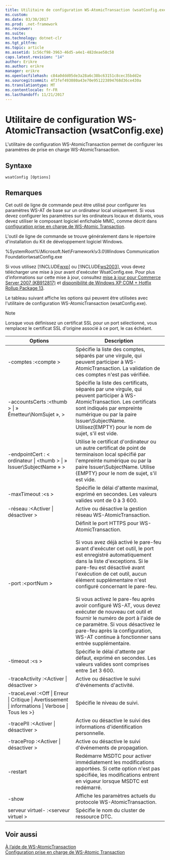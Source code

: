 ```yaml
---
title: Utilitaire de configuration WS-AtomicTransaction (wsatConfig.exe)
ms.custom: 
ms.date: 03/30/2017
ms.prod: .net-framework
ms.reviewer: 
ms.suite: 
ms.technology: dotnet-clr
ms.tgt_pltfrm: 
ms.topic: article
ms.assetid: 1c56cf98-3963-46d5-a4e1-482deae58c58
caps.latest.revision: "14"
author: Erikre
ms.author: erikre
manager: erikre
ms.openlocfilehash: c84a0ddd05de3a28a6c38bc63151c8cec35bdd2e
ms.sourcegitcommit: 4f3fef493080a43e70e951223894768d36ce430a
ms.translationtype: MT
ms.contentlocale: fr-FR
ms.lasthandoff: 11/21/2017
---
```

# <a name="ws-atomictransaction-configuration-utility-wsatconfigexe"></a>Utilitaire de configuration WS-AtomicTransaction (wsatConfig.exe)
L'utilitaire de configuration WS-AtomicTransaction permet de configurer les paramètres de prise en charge WS-AtomicTransaction.  
  
## <a name="syntax"></a>Syntaxe  
  
```  
wsatConfig [Options]  
```  
  
## <a name="remarks"></a>Remarques  
 Cet outil de ligne de commande peut être utilisé pour configurer les paramètres WS-AT de base sur un ordinateur local uniquement. Si vous devez configurer les paramètres sur les ordinateurs locaux et distants, vous devez utiliser le composant logiciel enfichable MMC, comme décrit dans [configuration prise en charge de WS-Atomic Transaction](../../../docs/framework/wcf/feature-details/configuring-ws-atomic-transaction-support.md).  
  
 L'outil de ligne de commande se trouve généralement dans le répertoire d'installation du Kit de développement logiciel Windows.  
  
 %SystemRoot%\Microsoft.Net\Framework\v3.0\Windows Communication Foundation\wsatConfig.exe  
  
 Si vous utilisez [!INCLUDE[wxp](../../../includes/wxp-md.md)] ou [!INCLUDE[ws2003](../../../includes/ws2003-md.md)], vous devez télécharger une mise à jour avant d'exécuter WsatConfig.exe. Pour plus d’informations sur cette mise à jour, consultez [mise à jour pour Commerce Server 2007 (KB912817)](http://go.microsoft.com/fwlink/?LinkId=95340) et [disponibilité de Windows XP COM + Hotfix Rollup Package 13](http://go.microsoft.com/fwlink/?LinkId=95341).  
  
 Le tableau suivant affiche les options qui peuvent être utilisées avec l'utilitaire de configuration WS-AtomicTransaction (wsatConfig.exe).  
  
> [!NOTE]
>  Lorsque vous définissez un certificat SSL pour un port sélectionné, vous remplacez le certificat SSL d'origine associé à ce port, le cas échéant.  
  
|Options|Description|  
|-------------|-----------------|  
|-comptes :\<compte >|Spécifie la liste des comptes, séparés par une virgule, qui peuvent participer à WS-AtomicTransaction. La validation de ces comptes n'est pas vérifiée.|  
|-accountsCerts :\<thumb > &#124; » Émetteur\NomSujet », >|Spécifie la liste des certificats, séparés par une virgule, qui peuvent participer à WS-AtomicTransaction. Les certificats sont indiqués par empreinte numérique ou par la paire Issuer\SubjectName. Utilisez{EMPTY} pour le nom de sujet, s'il est vide.|  
|-endpointCert : < ordinateur &#124; \<thumb > &#124; » Issuer\SubjectName » >|Utilise le certificat d'ordinateur ou un autre certificat de point de terminaison local spécifié par l'empreinte numérique ou par la paire Issuer\SubjectName. Utilise {EMPTY} pour le nom de sujet, s'il est vide.|  
|-maxTimeout :\<s >|Spécifie le délai d'attente maximal, exprimé en secondes. Les valeurs valides vont de 0 à 3 600.|  
|-réseau :\<Activer &#124; désactiver >|Active ou désactive la gestion réseau WS-AtomicTransaction.|  
|-port :\<portNum >|Définit le port HTTPS pour WS-AtomicTransaction.<br /><br /> Si vous avez déjà activé le pare-feu avant d'exécuter cet outil, le port est enregistré automatiquement dans la liste d'exceptions. Si le pare-feu est désactivé avant l'exécution de cet outil, aucun élément supplémentaire n'est configuré concernant le pare-feu.<br /><br /> Si vous activez le pare-feu après avoir configuré WS-AT, vous devez exécuter de nouveau cet outil et fournir le numéro de port à l'aide de ce paramètre. Si vous désactivez le pare-feu après la configuration, WS-AT continue à fonctionner sans entrée supplémentaire.|  
|-timeout :\<s >|Spécifie le délai d'attente par défaut, exprimé en secondes. Les valeurs valides sont comprises entre 1et 3 600.|  
|-traceActivity :\<Activer &#124; désactiver >|Active ou désactive le suivi d'événements d'activité.|  
|-traceLevel :\<Off &#124; Erreur &#124; Critique &#124; Avertissement &#124; informations &#124; Verbose &#124; Tous les >}|Spécifie le niveau de suivi.|  
|-tracePII :\<Activer &#124; désactiver >|Active ou désactive le suivi des informations d'identification personnelle.|  
|-traceProp :\<Activer &#124; désactiver >|Active ou désactive le suivi d'événements de propagation.|  
|-restart|Redémarre MSDTC pour activer immédiatement les modifications apportées. Si cette option n'est pas spécifiée, les modifications entrent en vigueur lorsque MSDTC est redémarré.|  
|-show|Affiche les paramètres actuels du protocole WS-AtomicTransaction.|  
|serveur virtuel- :\<serveur virtuel >|Spécifie le nom du cluster de ressource DTC.|  
  
## <a name="see-also"></a>Voir aussi  
 [À l’aide de WS-AtomicTransaction](../../../docs/framework/wcf/feature-details/using-ws-atomictransaction.md)  
 [Configuration prise en charge de WS-Atomic Transaction](../../../docs/framework/wcf/feature-details/configuring-ws-atomic-transaction-support.md)
